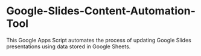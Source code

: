 # Google-Slides-Content-Automation-Tool
This Google Apps Script automates the process of updating Google Slides presentations using data stored in Google Sheets. 
